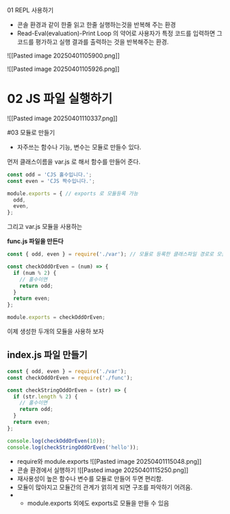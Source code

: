 
01 REPL 사용하기
* 콘솔 환경과 같이 한줄 읽고 한줄 실행하는것을 반복해 주는 환경 
* Read-Eval(evaluation)-Print Loop 의 약어로 사용자가 특정 코드를 입력하면 그 코드를 평가하고 실행 결과를 출력하는 것을 반복해주는 환경.

![[Pasted image 20250401105900.png]]


![[Pasted image 20250401105926.png]]


# 02 JS 파일 실행하기

![[Pasted image 20250401110337.png]]

#03 모듈로 만들기
* 자주쓰는 함수나 기능, 변수는 모듈로 만들수 있다.

먼저 클래스이름을 var.js 로 해서 함수를 만들어 준다.

``` js
const odd = 'CJS 홀수입니다.';
const even = 'CJS 짝수입니다.';

module.exports = { // exports 로 모듈등록 가능
  odd,
  even,
};

```

그리고 var.js 모듈을 사용하는

**func.js 파일을 만든다**
```js
const { odd, even } = require('./var'); // 모듈로 등록한 클래스파일 경로로 모듈 불러오기

const checkOddOrEven = (num) => {
  if (num % 2) {
    // 홀수이면
    return odd;
  }
  return even;
};

module.exports = checkOddOrEven;
```

이제 생성한 두개의 모듈을 사용하 보자

## index.js 파일 만들기
```js
const { odd, even } = require('./var');
const checkOddOrEven = require('./func');

const checkStringOddOrEven = (str) => {
  if (str.length % 2) {
    // 홀수이면
    return odd;
  }
  return even;
};

console.log(checkOddOrEven(10));
console.log(checkStringOddOrEven('hello'));

```

* require와 module.exports 
![[Pasted image 20250401115048.png]]
* 콘솔 환경에서 실행하기
![[Pasted image 20250401115250.png]]
* 재사용성이 높은 함수나 변수를 모듈로 만들어 두면 편리함.
* 모듈이 많아지고 모듈간의 관계가 얽히게 되면 구조를 파악하기 어려움.
* - module.exports 외에도 exports로 모듈을 만들 수 있음